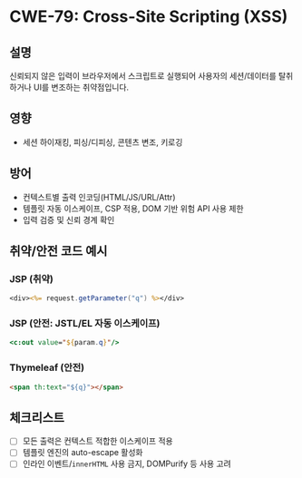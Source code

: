# CWE-79: Cross-Site Scripting (XSS)

## 설명
신뢰되지 않은 입력이 브라우저에서 스크립트로 실행되어 사용자의 세션/데이터를 탈취하거나 UI를 변조하는 취약점입니다.

## 영향
- 세션 하이재킹, 피싱/디피싱, 콘텐츠 변조, 키로깅

## 방어
- 컨텍스트별 출력 인코딩(HTML/JS/URL/Attr)
- 템플릿 자동 이스케이프, CSP 적용, DOM 기반 위험 API 사용 제한
- 입력 검증 및 신뢰 경계 확인

## 취약/안전 코드 예시
### JSP (취약)
```jsp
<div><%= request.getParameter("q") %></div>
```

### JSP (안전: JSTL/EL 자동 이스케이프)
```jsp
<c:out value="${param.q}"/>
```

### Thymeleaf (안전)
```html
<span th:text="${q}"></span>
```

## 체크리스트
- [ ] 모든 출력은 컨텍스트 적합한 이스케이프 적용
- [ ] 템플릿 엔진의 auto-escape 활성화
- [ ] 인라인 이벤트/`innerHTML` 사용 금지, DOMPurify 등 사용 고려
